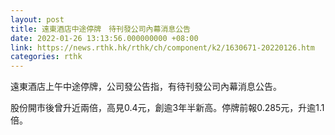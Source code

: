```yaml
---
layout: post
title: 遠東酒店中途停牌　待刊發公司內幕消息公告
date: 2022-01-26 13:13:56.000000000 +08:00
link: https://news.rthk.hk/rthk/ch/component/k2/1630671-20220126.htm
categories: rthk
---
```


遠東酒店上午中途停牌，公司發公告指，有待刊發公司內幕消息公告。

股份開市後曾升近兩倍，高見0.4元，創逾3年半新高。停牌前報0.285元，升逾1.1倍。
